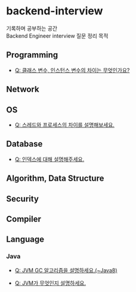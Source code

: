 # backend-interview
기록하며 공부하는 공간  
Backend Engineer interview 질문 정리 목적

## Programming
* [Q: 클래스 변수, 인스턴스 변수의 차이는 무엇인가요?](Programming/variables/class-instance-vars.md)

## Network

## OS
* [Q: 스레드와 프로세스의 차이를 설명해보세요.](OperatingSystem/ThreadProcess/thread_process.md)

## Database
* [Q: 인덱스에 대해 설명해주세요.](Database/Index/index.md)  

## Algorithm, Data Structure

## Security

## Compiler

## Language
### Java
* [Q: JVM GC 알고리즘을 설명하세요.(~Java8)](Language/Java/JVM-GC.md)

* [Q: JVM가 무엇인지 설명하세요.](Language/Java/JVM.md)
